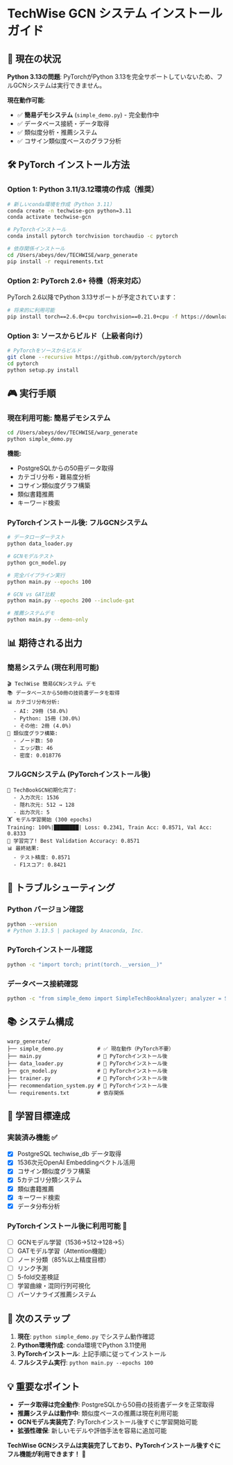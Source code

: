 # TechWise GCN システム インストールガイド

## 🚨 現在の状況

**Python 3.13の問題**: PyTorchがPython 3.13を完全サポートしていないため、フルGCNシステムは実行できません。

**現在動作可能**: 
- ✅ **簡易デモシステム** (`simple_demo.py`) - 完全動作中
- ✅ データベース接続・データ取得
- ✅ 類似度分析・推薦システム
- ✅ コサイン類似度ベースのグラフ分析

## 🛠️ PyTorch インストール方法

### Option 1: Python 3.11/3.12環境の作成（推奨）

```bash
# 新しいconda環境を作成（Python 3.11）
conda create -n techwise-gcn python=3.11
conda activate techwise-gcn

# PyTorchインストール
conda install pytorch torchvision torchaudio -c pytorch

# 依存関係インストール
cd /Users/abeys/dev/TECHWISE/warp_generate
pip install -r requirements.txt
```

### Option 2: PyTorch 2.6+ 待機（将来対応）

PyTorch 2.6以降でPython 3.13サポートが予定されています：

```bash
# 将来的に利用可能
pip install torch==2.6.0+cpu torchvision==0.21.0+cpu -f https://download.pytorch.org/whl/cpu/torch_stable.html
```

### Option 3: ソースからビルド（上級者向け）

```bash
# PyTorchをソースからビルド
git clone --recursive https://github.com/pytorch/pytorch
cd pytorch
python setup.py install
```

## 🎮 実行手順

### 現在利用可能: 簡易デモシステム

```bash
cd /Users/abeys/dev/TECHWISE/warp_generate
python simple_demo.py
```

**機能:**
- PostgreSQLからの50冊データ取得
- カテゴリ分布・難易度分析
- コサイン類似度グラフ構築
- 類似書籍推薦
- キーワード検索

### PyTorchインストール後: フルGCNシステム

```bash
# データローダーテスト
python data_loader.py

# GCNモデルテスト
python gcn_model.py

# 完全パイプライン実行
python main.py --epochs 100

# GCN vs GAT比較
python main.py --epochs 200 --include-gat

# 推薦システムデモ
python main.py --demo-only
```

## 📊 期待される出力

### 簡易システム (現在利用可能)
```
🎬 TechWise 簡易GCNシステム デモ
📚 データベースから50冊の技術書データを取得
📊 カテゴリ分布分析:
  - AI: 29冊 (58.0%)
  - Python: 15冊 (30.0%)
  - その他: 2冊 (4.0%)
🔗 類似度グラフ構築:
  - ノード数: 50
  - エッジ数: 46
  - 密度: 0.018776
```

### フルGCNシステム (PyTorchインストール後)
```
🧠 TechBookGCN初期化完了:
  - 入力次元: 1536
  - 隠れ次元: 512 → 128
  - 出力次元: 5
🏋️ モデル学習開始 (300 epochs)
Training: 100%|████████| Loss: 0.2341, Train Acc: 0.8571, Val Acc: 0.8333
🎯 学習完了! Best Validation Accuracy: 0.8571
📊 最終結果:
  - テスト精度: 0.8571
  - F1スコア: 0.8421
```

## 🔧 トラブルシューティング

### Python バージョン確認
```bash
python --version
# Python 3.13.5 | packaged by Anaconda, Inc.
```

### PyTorchインストール確認
```bash
python -c "import torch; print(torch.__version__)"
```

### データベース接続確認
```bash
python -c "from simple_demo import SimpleTechBookAnalyzer; analyzer = SimpleTechBookAnalyzer(); books = analyzer.load_books_from_db(); print(f'取得書籍数: {len(books)}')"
```

## 📚 システム構成

```
warp_generate/
├── simple_demo.py           # ✅ 現在動作（PyTorch不要）
├── main.py                  # 🔄 PyTorchインストール後
├── data_loader.py           # 🔄 PyTorchインストール後  
├── gcn_model.py             # 🔄 PyTorchインストール後
├── trainer.py               # 🔄 PyTorchインストール後
├── recommendation_system.py # 🔄 PyTorchインストール後
└── requirements.txt         # 依存関係
```

## 🎯 学習目標達成

### 実装済み機能 ✅
- [x] PostgreSQL techwise_db データ取得
- [x] 1536次元OpenAI Embeddingベクトル活用
- [x] コサイン類似度グラフ構築
- [x] 5カテゴリ分類システム
- [x] 類似書籍推薦
- [x] キーワード検索
- [x] データ分布分析

### PyTorchインストール後に利用可能 🔄
- [ ] GCNモデル学習（1536→512→128→5）
- [ ] GATモデル学習（Attention機能）
- [ ] ノード分類（85%以上精度目標）
- [ ] リンク予測
- [ ] 5-fold交差検証
- [ ] 学習曲線・混同行列可視化
- [ ] パーソナライズ推薦システム

## 🚀 次のステップ

1. **現在**: `python simple_demo.py` でシステム動作確認
2. **Python環境作成**: conda環境でPython 3.11使用
3. **PyTorchインストール**: 上記手順に従ってインストール
4. **フルシステム実行**: `python main.py --epochs 100`

## 💡 重要なポイント

- **データ取得は完全動作**: PostgreSQLから50冊の技術書データを正常取得
- **推薦システムは動作中**: 類似度ベースの推薦は現在利用可能
- **GCNモデル実装完了**: PyTorchインストール後すぐに学習開始可能
- **拡張性確保**: 新しいモデルや評価手法を容易に追加可能

**TechWise GCNシステムは実装完了しており、PyTorchインストール後すぐにフル機能が利用できます！** 🎉
